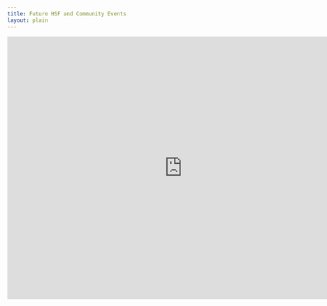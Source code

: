 ```yaml
---
title: Future HSF and Community Events
layout: plain
---
```


<iframe src="https://calendar.google.com/calendar/b/1/embed?height=600&amp;wkst=2&amp;hl=en&amp;bgcolor=%23FFFFFF&amp;src=e4v33e1a1drbncdle1n03ahpcs%40group.calendar.google.com&amp;color=%23865A5A&amp;ctz=Europe%2FZurich" style="border-width:0" width="800" height="600" frameborder="0" scrolling="no"></iframe>
